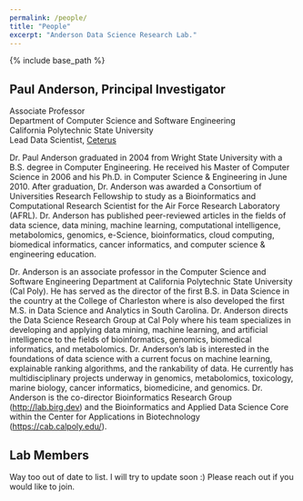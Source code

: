 ```yaml
---
permalink: /people/
title: "People"
excerpt: "Anderson Data Science Research Lab."
---
```


{% include base_path %}

## Paul Anderson, Principal Investigator
Associate Professor<br>
Department of Computer Science and Software Engineering<br>
California Polytechnic State University<br>
Lead Data Scientist, <a href="https://www.ceterus.com/">Ceterus</a>

Dr. Paul Anderson graduated in 2004 from Wright State University with a B.S. degree in Computer Engineering. He received his Master of Computer Science in 2006 and his Ph.D. in Computer Science & Engineering in June 2010. After graduation, Dr. Anderson was awarded a Consortium of Universities Research Fellowship to study as a Bioinformatics and Computational Research Scientist for the Air Force Research Laboratory (AFRL). Dr. Anderson has published peer-reviewed articles in the fields of data science, data mining, machine learning, computational intelligence, metabolomics, genomics, e-Science, bioinformatics, cloud computing, biomedical informatics, cancer informatics, and computer science & engineering education.

Dr. Anderson is an associate professor in the Computer Science and Software Engineering Department at California Polytechnic State University (Cal Poly). He has served as the director of the first B.S. in Data Science in the country at the College of Charleston where is also developed the first M.S. in Data Science and Analytics in South Carolina. Dr. Anderson directs the Data Science Research Group at Cal Poly where his team specializes in developing and applying data mining, machine learning, and artificial intelligence to the fields of bioinformatics, genomics, biomedical informatics, and metabolomics. Dr. Anderson’s lab is interested in the foundations of data science with a current focus on machine learning, explainable ranking algorithms, and the rankability of data. He currently has multidisciplinary projects underway in genomics, metabolomics, toxicology, marine biology, cancer informatics, biomedicine, and genomics. Dr. Anderson is the co-director Bioinformatics Research Group (http://lab.birg.dev) and the Bioinformatics and Applied Data Science Core within the Center for Applications in Biotechnology (https://cab.calpoly.edu/).

## Lab Members
Way too out of date to list. I will try to update soon :) Please reach out if you would like to join.

<!---
Walter Blair

Katherine Duchinski

Abby Moore

Natural Language Processing and Word Representation for Classification. Sarah Wiegreffe

Optimization Methods for SVMs. Kaya Tollas

Algorithms in Bioinformatics. Luca Carvalho De Oliveira* and Leonardo De Melo Joao

Deep Neural Networks and Kernel Approximation Methods. Sonia Kopels

Natural Language Processing and Word Embedding. Matheus Rodrigues Freitag Sr

Creating a Feature Selection Pipeline Using Apache Spark. Cassios Marques

Data Science in Econometrics, Pasha Sadeghian

Advanced Algorithms for Data Science Research, Alexander Jacobs

Data Science Research: Support Vector Machines, David Moore

Exchange Rate Prediction based on interest rates, Daniel Hurlburt

Deep Learning Kernel Methods, Kellan Fluette

Learn2Mine - An Integral Learning Environment, Clayton Turner

Bioinformatics Infrastructure Development for Cancer Genomics. Matt Paul

Prediction and Annotation of Genomic Repeat Dynamics using Hidden Markov Models. Kelsey Yetsko

Exploring Expression Variability in Lung Cancer Patients through Deep-Learning Dimensionality Reduction. Victoria McCaffrey

ETS Transcription Factor Biomarker Identification. Connor Stanley

Bifrost: A Life Sciences Data Connector for Cloud Services. Jeremy Morgan

## Collaborators
Dr. Amy Langville<br>
Department of Mathematics, College of Charleston

Dr. Annalisa Calini<br>
Department of Mathematics, College of Charleston

Dr. Frank Marí and Dr. Benjamin Neely<br>
National Institute of Standards and Technology

Dr. Jihad Obeid<br>
Center for Biomedical Information at the Medical University of South Carolina

Dr. Dennis Watson, Dr. Robert Wilson, Dr. Starr Hazard, and Dr. Patricia Watson<br>
Center for Medical Genomics at the Medical University of South Carolina

Dr. Andrew Shedlock<br>
Department of Biology, College of Charleston

Dr. Robert Chapman<br>
Hollings Marine Laboratory

Dr. Fran VanDolah and Lab<br>
National Oceanic and Atmospheric Administration

Dr. Michael Peterson<br>
University of Hawaii at Hilo

Dr. Nicholas Reo<br>
Magnetic Resonance Lab Wright State University

Dr. Nicholas DelRaso and Dr. Deirdre Mahle<br>
Air Force Research Laboratory

Grier Allen (CEO)<br>
BoomTown ROI

Edward Murray (CTO)
<br>Ceterus
--->
